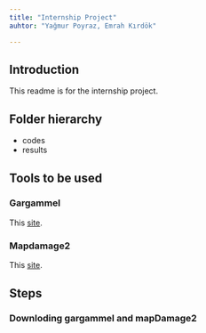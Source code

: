 ```yaml
---
title: "Internship Project"
auhtor: "Yağmur Poyraz, Emrah Kırdök"

---
```


## Introduction

This readme is for the internship project.

## Folder hierarchy

- codes
- results


## Tools to be used

### Gargammel

This [site](https://grenaud.github.io/gargammel/).

### Mapdamage2

This [site](https://ginolhac.github.io/mapDamage/).


## Steps

### Downloding gargammel and mapDamage2


